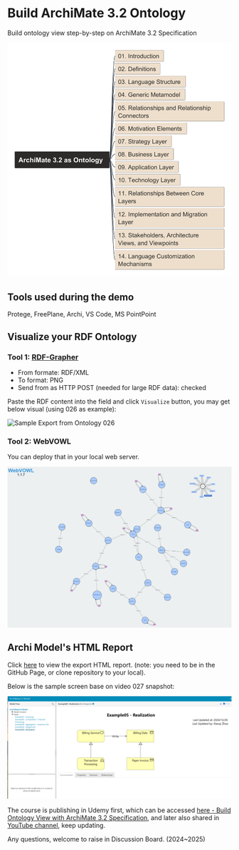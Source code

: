 # Build ArchiMate 3.2 Ontology

Build ontology view step-by-step on ArchiMate 3.2 Specification

<!-- <image src="img/ArchiMate_3.2_as_Ontology.png" alt="archimate 3.2" width=500> -->

![archimate 3.2](img/ArchiMate_3.2_as_Ontology.png)

## Tools used during the demo

Protege, FreePlane, Archi, VS Code, MS PointPoint

## Visualize your RDF Ontology

### Tool 1: [RDF-Grapher](https://www.ldf.fi/service/rdf-grapher)

- From formate: RDF/XML
- To format: PNG
- Send from as HTTP POST (needed for large RDF data): checked

Paste the RDF content into the field and click `Visualize` button, you may get below visual (using 026 as example):

<!-- <image src="img/rdf-grapher/ontology-026.png" alt="Sample Export from Ontology 026" width=800> -->

![Sample Export from Ontology 026](img/rdf-grapher/ontology-026.png)

### Tool 2: WebVOWL

You can deploy that in your local web server.

<!-- <image src="img/webvowl/webvowl-026.png" alt="Sample Export from Ontology 026" width=800> -->

![Sample Export from Ontology 026](img/webvowl/webvowl-026.png)


## Archi Model's HTML Report

Click [here](archi_report/index.html) to view the export HTML report. (note: you need to be in the GitHub Page, or clone repository to your local).

Below is the sample screen base on video 027 snapshot:

<!-- <image src="img/archi/archi-html-report-027.png" alt="archi-html-report-027" width=800> -->

![archi-html-report-027](img/archi/archi-html-report-027.png)

The course is publishing in Udemy first, which can be accessed [here - Build Ontology View with ArchiMate 3.2 Specification](https://www.udemy.com/course/build-ontology-view-with-learning-archimate/?referralCode=6A3B23ADD67551B38D2B), and later also shared in [YouTube 
channel](https://www.youtube.com/playlist?list=PL6DEHvciXKeUWWe--FiiSIyga0vt3kBpI), keep updating.

Any questions, welcome to raise in Discussion Board. (2024~2025)